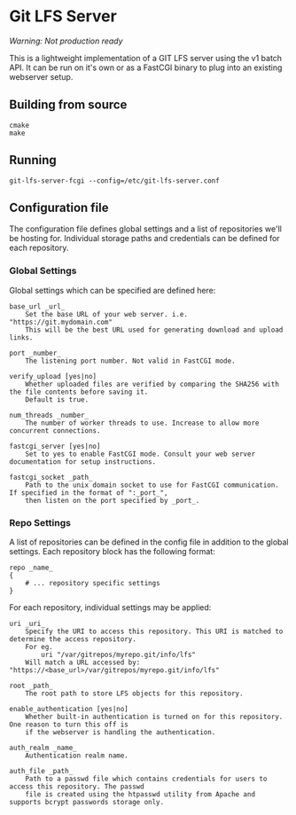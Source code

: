 # Git LFS Server

*Warning: Not production ready*

This is a lightweight implementation of a GIT LFS server using the v1 batch API.
It can be run on it's own or as a FastCGI binary to plug into an existing webserver setup.

## Building from source

```
cmake
make
```

## Running

```
git-lfs-server-fcgi --config=/etc/git-lfs-server.conf
```

## Configuration file

The configuration file defines global settings and a list of repositories we'll be hosting for.
Individual storage paths and credentials can be defined for each repository.

### Global Settings

Global settings which can be specified are defined here:

	base_url _url_
		Set the base URL of your web server. i.e. "https://git.mydomain.com"
		This will be the best URL used for generating download and upload links.

	port _number_
		The listening port number. Not valid in FastCGI mode.

	verify_upload [yes|no]
		Whether uploaded files are verified by comparing the SHA256 with the file contents before saving it.
		Default is true.

	num_threads _number_
		The number of worker threads to use. Increase to allow more concurrent connections.

	fastcgi_server [yes|no]
		Set to yes to enable FastCGI mode. Consult your web server documentation for setup instructions.

	fastcgi_socket _path_
		Path to the unix domain socket to use for FastCGI communication. If specified in the format of ":_port_",
		then listen on the port specified by _port_.

### Repo Settings

A list of repositories can be defined in the config file in addition to the global settings.
Each repository block has the following format:

```
repo _name_
{
	# ... repository specific settings
}
```

For each repository, individual settings may be applied:

	uri _uri_
		Specify the URI to access this repository. This URI is matched to determine the access repository.
		For eg.
			uri "/var/gitrepos/myrepo.git/info/lfs"
		Will match a URL accessed by: "https://<base_url>/var/gitrepos/myrepo.git/info/lfs"

	root _path_
		The root path to store LFS objects for this repository.

	enable_authentication [yes|no]
		Whether built-in authentication is turned on for this repository. One reason to turn this off is
		if the webserver is handling the authentication.

	auth_realm _name_
		Authentication realm name.

	auth_file _path_
		Path to a passwd file which contains credentials for users to access this repository. The passwd
		file is created using the htpasswd utility from Apache and supports bcrypt passwords storage only.

